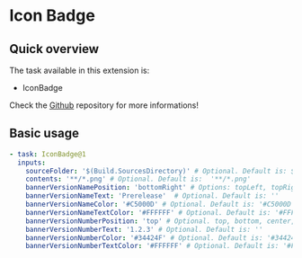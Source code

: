 # Icon Badge

## Quick overview

The task available in this extension is:

- IconBadge

Check the [Github](https://github.com/VladislavAntonyuk/azure-devops-launch-icon-badge) repository for more informations!

## Basic usage

```yml
- task: IconBadge@1
  inputs:
    sourceFolder: '$(Build.SourcesDirectory)' # Optional. Default is: $(Build.SourcesDirectory)
    contents: '**/*.png' # Optional. Default is:  '**/*.png'
    bannerVersionNamePosition: 'bottomRight' # Options: topLeft, topRight, bottomRight, bottomLeft. Default is: 'bottomRight'
    bannerVersionNameText: 'Prerelease'  # Optional. Default is: ''
    bannerVersionNameColor: '#C5000D' # Optional. Default is: '#C5000D'
    bannerVersionNameTextColor: '#FFFFFF' # Optional. Default is: '#FFFFFF'
    bannerVersionNumberPosition: 'top' # Optional. top, bottom, center, none. Default is: 'none'
    bannerVersionNumberText: '1.2.3' # Optional. Default is: ''
    bannerVersionNumberColor: '#34424F' # Optional. Default is: '#34424F'
    bannerVersionNumberTextColor: '#FFFFFF' # Optional. Default is: '#FFFFFF'
```
